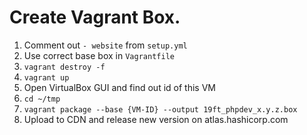 # Create Vagrant Box.

1. Comment out `- website` from `setup.yml`
2. Use correct base box in `Vagrantfile`
3. `vagrant destroy -f`
4. `vagrant up`
5. Open VirtualBox GUI and find out id of this VM
6. `cd ~/tmp`
7. `vagrant package --base {VM-ID} --output 19ft_phpdev_x.y.z.box`
8. Upload to CDN and release new version on atlas.hashicorp.com

